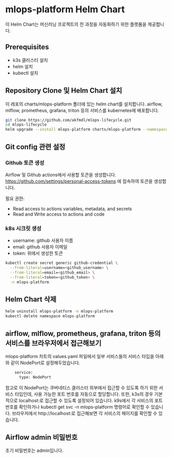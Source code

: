 # mlops-platform Helm Chart
이 Helm Chart는 머신러닝 프로젝트의 전 과정을 자동화하기 위한 플랫폼을 제공합니다.

## Prerequisites
- k3s 클러스터 설치
- helm 설치
- kubectl 설치

## Repository Clone 및 Helm Chart 설치
이 레포의 charts/mlops-platform 폴더에 있는 helm chart를 설치합니다.
airflow, mlflow, prometheus, grafana, triton 등의 서비스를 kubernetes에 배포합니다.

```bash
git clone https://github.com/akfmdl/mlops-lifecycle.git
cd mlops-lifecycle
helm upgrade --install mlops-platform charts/mlops-platform --namespace mlops-platform --create-namespace
```

## Git config 관련 설정

### Github 토큰 생성
Airflow 및 Github actions에서 사용할 토큰을 생성합니다.
https://github.com/settings/personal-access-tokens 에 접속하여 토큰을 생성합니다.

필요 권한:
- Read access to actions variables, metadata, and secrets
- Read and Write access to actions and code

### k8s 시크릿 생성
- username: github 사용자 이름
- email: github 사용자 이메일
- token: 위에서 생성한 토큰

```bash
kubectl create secret generic github-credential \
  --from-literal=username=<github_username> \
  --from-literal=email=<github_email> \
  --from-literal=token=<github_token> \
  -n mlops-platform
```

## Helm Chart 삭제
```bash
helm uninstall mlops-platform -n mlops-platform
kubectl delete namespace mlops-platform
```

## airflow, mlflow, prometheus, grafana, triton 등의 서비스를 브라우저에서 접근해보기
mlops-platform 차트의 values.yaml 파일에서 일부 서비스들의 서비스 타입을 아래와 같이 NodePort로 설정해두었습니다.

```bash
    service:
      type: NodePort
```
참고로 이 NodePort는 쿠버네티스 클러스터 외부에서 접근할 수 있도록 하기 위한 서비스 타입인데, 사용 가능한 포트 번호를 자동으로 할당합니다.
또한, k3s의 경우 기본적으로 localhost:<NodePort>로 접근할 수 있도록 설정되어 있습니다.
k9s에서 각 서비스의 포트 번호를 확인하거나 kubectl get svc -n mlops-platform 명령어로 확인할 수 있습니다.
브라우저에서 http://localhost:<NodePort>로 접근해보면 각 서비스의 페이지를 확인할 수 있습니다.

## Airflow admin 비밀번호
초기 비밀번호는 admin입니다.